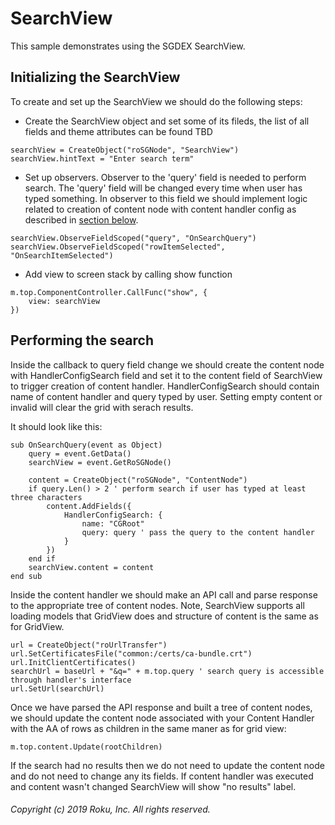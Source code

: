 # SearchView

This sample demonstrates using the SGDEX SearchView.

## Initializing the SearchView

To create and set up the SearchView we should do the following steps:

* Create the SearchView object and set some of its fileds, the list of all fields and theme attributes can be found TBD
```
searchView = CreateObject("roSGNode", "SearchView")
searchView.hintText = "Enter search term"
```

* Set up observers. Observer to the 'query' field is needed to perform search. The 'query' field will be changed every time when user has typed something. In observer to this field we should implement logic related to creation of content node with content handler config as described in [section below](#performing-the-search).
```
searchView.ObserveFieldScoped("query", "OnSearchQuery")
searchView.ObserveFieldScoped("rowItemSelected", "OnSearchItemSelected")
```

* Add view to screen stack by calling show function
```
m.top.ComponentController.CallFunc("show", {
    view: searchView
})
```

## Performing the search

Inside the callback to query field change we should create the content node with HandlerConfigSearch field and set it to the content field of SearchView to trigger creation of content handler. HandlerConfigSearch should contain name of content handler and query typed by user. Setting empty content or invalid will clear the grid with serach results.

It should look like this:

```
sub OnSearchQuery(event as Object)
    query = event.GetData()
    searchView = event.GetRoSGNode()

    content = CreateObject("roSGNode", "ContentNode")
    if query.Len() > 2 ' perform search if user has typed at least three characters
        content.AddFields({
            HandlerConfigSearch: {
                name: "CGRoot"
                query: query ' pass the query to the content handler
            }
        })
    end if
    searchView.content = content
end sub
```

Inside the content handler we should make an API call and parse response to the appropriate tree of content nodes. Note, SearchView supports all loading models that GridView does and structure of content is the same as for GridView.

```
url = CreateObject("roUrlTransfer")
url.SetCertificatesFile("common:/certs/ca-bundle.crt")
url.InitClientCertificates()
searchUrl = baseUrl + "&q=" + m.top.query ' search query is accessible through handler's interface
url.SetUrl(searchUrl)
```

Once we have parsed the API response and built a tree of content nodes, we should update the content node associated with your Content Handler with the AA of rows as children in the same maner as for grid view:

```
m.top.content.Update(rootChildren)
```

If the search had no results then we do not need to update the content node and do not need to change any its fields. If content handler was executed and content wasn't changed SearchView will show "no results" label.


###### Copyright (c) 2019 Roku, Inc. All rights reserved.
